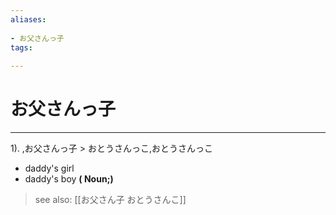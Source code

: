 ```yaml
---
aliases:
    
- お父さんっ子
tags:
    
---
```


# お父さんっ子
---
1).
,お父さんっ子 > おとうさんっこ,おとうさんっこ

- daddy's girl
- daddy's boy
**( Noun;)**
> see also:  [[お父さん子 おとうさんこ]]
            